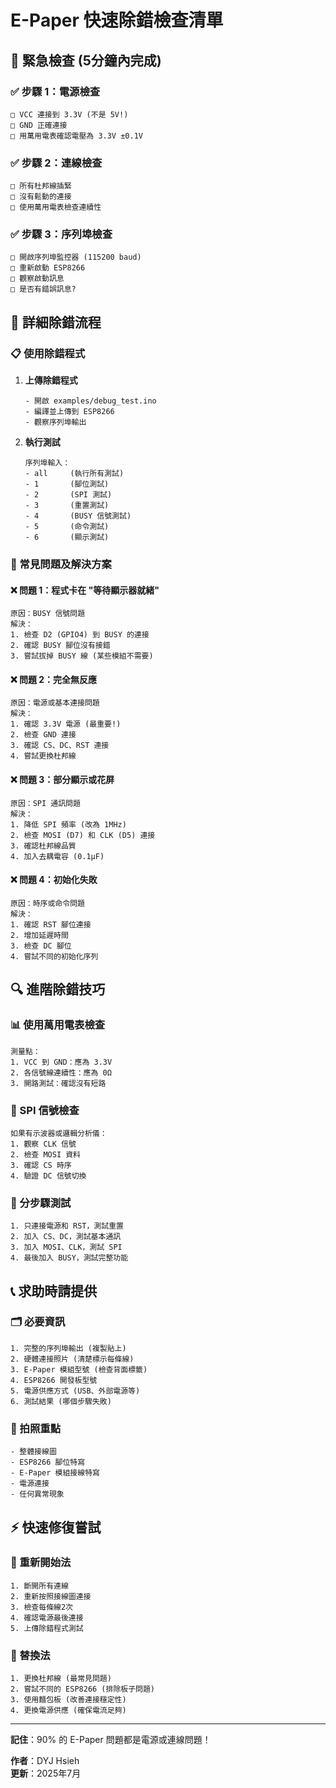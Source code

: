# E-Paper 快速除錯檢查清單

## 🚨 緊急檢查 (5分鐘內完成)

### ✅ 步驟 1：電源檢查
```
□ VCC 連接到 3.3V (不是 5V!)
□ GND 正確連接
□ 用萬用電表確認電壓為 3.3V ±0.1V
```

### ✅ 步驟 2：連線檢查
```
□ 所有杜邦線插緊
□ 沒有鬆動的連接
□ 使用萬用電表檢查連續性
```

### ✅ 步驟 3：序列埠檢查
```
□ 開啟序列埠監控器 (115200 baud)
□ 重新啟動 ESP8266
□ 觀察啟動訊息
□ 是否有錯誤訊息?
```

## 🔧 詳細除錯流程

### 📋 使用除錯程式
1. **上傳除錯程式**
   ```
   - 開啟 examples/debug_test.ino
   - 編譯並上傳到 ESP8266
   - 觀察序列埠輸出
   ```

2. **執行測試**
   ```
   序列埠輸入：
   - all     (執行所有測試)
   - 1       (腳位測試)
   - 2       (SPI 測試)
   - 3       (重置測試)
   - 4       (BUSY 信號測試)
   - 5       (命令測試)
   - 6       (顯示測試)
   ```

### 🎯 常見問題及解決方案

#### ❌ 問題 1：程式卡在 "等待顯示器就緒"
```
原因：BUSY 信號問題
解決：
1. 檢查 D2 (GPIO4) 到 BUSY 的連接
2. 確認 BUSY 腳位沒有接錯
3. 嘗試拔掉 BUSY 線 (某些模組不需要)
```

#### ❌ 問題 2：完全無反應
```
原因：電源或基本連接問題
解決：
1. 確認 3.3V 電源 (最重要!)
2. 檢查 GND 連接
3. 確認 CS、DC、RST 連接
4. 嘗試更換杜邦線
```

#### ❌ 問題 3：部分顯示或花屏
```
原因：SPI 通訊問題
解決：
1. 降低 SPI 頻率 (改為 1MHz)
2. 檢查 MOSI (D7) 和 CLK (D5) 連接
3. 確認杜邦線品質
4. 加入去耦電容 (0.1μF)
```

#### ❌ 問題 4：初始化失敗
```
原因：時序或命令問題
解決：
1. 確認 RST 腳位連接
2. 增加延遲時間
3. 檢查 DC 腳位
4. 嘗試不同的初始化序列
```

## 🔍 進階除錯技巧

### 📊 使用萬用電表檢查
```
測量點：
1. VCC 到 GND：應為 3.3V
2. 各信號線連續性：應為 0Ω
3. 開路測試：確認沒有短路
```

### 📡 SPI 信號檢查
```
如果有示波器或邏輯分析儀：
1. 觀察 CLK 信號
2. 檢查 MOSI 資料
3. 確認 CS 時序
4. 驗證 DC 信號切換
```

### 🧪 分步驟測試
```
1. 只連接電源和 RST，測試重置
2. 加入 CS、DC，測試基本通訊
3. 加入 MOSI、CLK，測試 SPI
4. 最後加入 BUSY，測試完整功能
```

## 📞 求助時請提供

### 🗂️ 必要資訊
```
1. 完整的序列埠輸出 (複製貼上)
2. 硬體連接照片 (清楚標示每條線)
3. E-Paper 模組型號 (檢查背面標籤)
4. ESP8266 開發板型號
5. 電源供應方式 (USB、外部電源等)
6. 測試結果 (哪個步驟失敗)
```

### 📸 拍照重點
```
- 整體接線圖
- ESP8266 腳位特寫
- E-Paper 模組接線特寫  
- 電源連接
- 任何異常現象
```

## ⚡ 快速修復嘗試

### 🔄 重新開始法
```
1. 斷開所有連線
2. 重新按照接線圖連接
3. 檢查每條線2次
4. 確認電源最後連接
5. 上傳除錯程式測試
```

### 🔧 替換法
```
1. 更換杜邦線 (最常見問題)
2. 嘗試不同的 ESP8266 (排除板子問題)
3. 使用麵包板 (改善連接穩定性)
4. 更換電源供應 (確保電流足夠)
```

---

**記住**：90% 的 E-Paper 問題都是電源或連線問題！

**作者**：DYJ Hsieh  
**更新**：2025年7月
